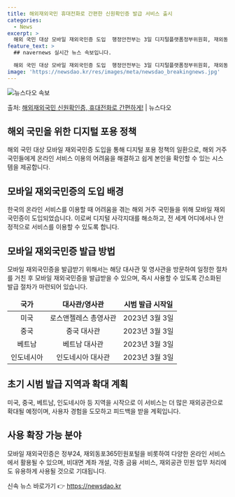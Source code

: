 ```yaml
---
title: 해외재외국민 휴대전화로 간편한 신원확인증 발급 서비스 출시
categories:
  - News
excerpt: >
  해외 국민 대상 모바일 재외국민증 도입  행정안전부는 3일 디지털플랫폼정부위원회, 재외동포청과 협업해 해외 …
feature_text: >
  ## navernews 실시간 뉴스 속보입니다.

  해외 국민 대상 모바일 재외국민증 도입  행정안전부는 3일 디지털플랫폼정부위원회, 재외동포청과 협업해 해외 …
image: 'https://newsdao.kr/res/images/meta/newsdao_breakingnews.jpg'
---
```


![뉴스다오 속보](https://newsdao.kr/res/images/meta/newsdao_breakingnews.jpg)

<p>출처: <a href="https://newsdao.kr/4577" rel="dofollow">해외재외국민 신원확인증, 휴대전화로 간편하게!</a> | 뉴스다오</p>

<h2 data-ke-size="size26">해외 국민을 위한 디지털 포용 정책</h2>
<p data-ke-size="size16">해외 국민 대상 모바일 재외국민증 도입을 통해 디지털 포용 정책의 일환으로, 해외 거주 국민들에게 온라인 서비스 이용의 어려움을 해결하고 쉽게 본인을 확인할 수 있는 시스템을 제공합니다.</p>

<h2 data-ke-size="size26">모바일 재외국민증의 도입 배경</h2>
<p data-ke-size="size16">한국의 온라인 서비스를 이용할 때 어려움을 겪는 해외 거주 국민들을 위해 모바일 재외국민증이 도입되었습니다. 이로써 디지털 사각지대를 해소하고, 전 세계 어디에서나 안정적으로 서비스를 이용할 수 있도록 합니다.</p>

<h2 data-ke-size="size26">모바일 재외국민증 발급 방법</h2>
<p data-ke-size="size16">모바일 재외국민증을 발급받기 위해서는 해당 대사관 및 영사관을 방문하여 일정한 절차를 거친 후 모바일 재외국민증을 발급받을 수 있으며, 즉시 사용할 수 있도록 간소화된 발급 절차가 마련되어 있습니다.</p>

<table>
  <thead>
    <tr>
      <td style="text-align: center; height: 17px;"><b>국가</b></td>
      <td style="text-align: center; height: 17px;"><b>대사관/영사관</b></td>
      <td style="text-align: center; height: 17px;"><b>시범 발급 시작일</b></td>
    </tr>
  </thead>
  <tbody>
    <tr>
      <td style="text-align: center; height: 17px;">미국</td>
      <td style="text-align: center; height: 17px;">로스앤젤레스 총영사관</td>
      <td style="text-align: center; height: 17px;">2023년 3월 3일</td>
    </tr>
    <tr>
      <td style="text-align: center; height: 17px;">중국</td>
      <td style="text-align: center; height: 17px;">중국 대사관</td>
      <td style="text-align: center; height: 17px;">2023년 3월 3일</td>
    </tr>
    <tr>
      <td style="text-align: center; height: 17px;">베트남</td>
      <td style="text-align: center; height: 17px;">베트남 대사관</td>
      <td style="text-align: center; height: 17px;">2023년 3월 3일</td>
    </tr>
    <tr>
      <td style="text-align: center; height: 17px;">인도네시아</td>
      <td style="text-align: center; height: 17px;">인도네시아 대사관</td>
      <td style="text-align: center; height: 17px;">2023년 3월 3일</td>
    </tr>
  </tbody>
</table>

<h2 data-ke-size="size26">초기 시범 발급 지역과 확대 계획</h2>
<p data-ke-size="size16">미국, 중국, 베트남, 인도네시아 등 지역을 시작으로 이 서비스는 더 많은 재외공관으로 확대될 예정이며, 사용자 경험을 도모하고 피드백을 받을 계획입니다.</p>

<h2 data-ke-size="size26">사용 확장 가능 분야</h2>
<p data-ke-size="size16">모바일 재외국민증은 정부24, 재외동포365민원포털을 비롯하여 다양한 온라인 서비스에서 활용될 수 있으며, 비대면 계좌 개설, 각종 금융 서비스, 재외공관 민원 업무 처리에도 유용하게 사용될 것으로 기대됩니다.</p> 

신속 뉴스 바로가기 👉 <a href="https://newsdao.kr" rel="dofollow">https://newsdao.kr</a>


